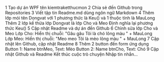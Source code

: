 1 Tạo dự án WPF tên kiemtraketthucmon
2 Chia sẻ đến Github trong Repositories
3 Viết tập tin Readme.md dùng ngôn ngữ Markdown
4  Thêm lớp mói tên Dongvat với 1 phương thức là Keu() và 1 thuộc tính là MauLong
   Thêm 2 lớp kế thừa lớp Dongvat là lớp Cho và Meo Định nghĩa lại phương thức Keu()
5 Cập nhật Readme và dự án đến Github
6  Chỉnh sửa lớp Cho và Meo
   Lớp Cho: Hiển thị chuỗi: "Gâu gâu Tôi là chó lông màu " + MauLong
   Lớp Meo: Hiển thị chuỗi: "Meo meo Tôi là mèo lông màu " + MauLong
7 Cập nhật lên Github, cập nhật Readme
8 Thêm 2 button đến form ứng dụng
  Button 1: Name btnMeo, Text: Mèo
  Button 2: Name btnCho, Text: Chó
9 Cập nhật Github và Readme Kết thúc cuộc trò chuyện Nhập tin nhắn...
